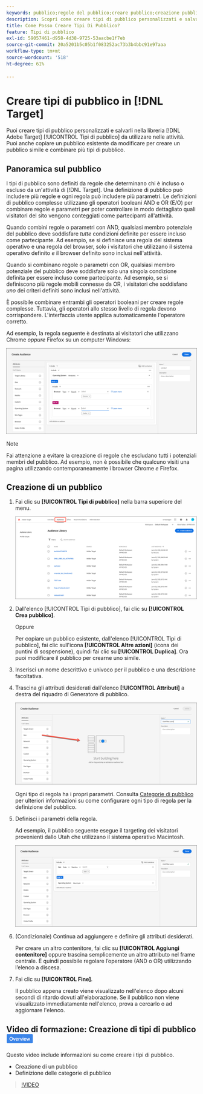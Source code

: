 ```yaml
---
keywords: pubblico;regole del pubblico;creare pubblico;creazione pubblico
description: Scopri come creare tipi di pubblico personalizzati e salvarli nella libreria  [!DNL Adobe Target] [!UICONTROL Audiences] per utilizzarli nelle attività.
title: Come Posso Creare Tipi Di Pubblico?
feature: Tipi di pubblico
exl-id: 59057461-d958-4d38-9725-53aacbe1f7eb
source-git-commit: 20a5201b5c05b1f083252ac73b3b4bbc91e97aaa
workflow-type: tm+mt
source-wordcount: '518'
ht-degree: 61%

---
```


# Creare tipi di pubblico in [!DNL Target]

Puoi creare tipi di pubblico personalizzati e salvarli nella libreria [!DNL Adobe Target] [!UICONTROL Tipi di pubblico] da utilizzare nelle attività. Puoi anche copiare un pubblico esistente da modificare per creare un pubblico simile e combinare più tipi di pubblico.

## Panoramica sul pubblico

I tipi di pubblico sono definiti da regole che determinano chi è incluso o escluso da un&#39;attività di [!DNL Target]. Una definizione di pubblico può includere più regole e ogni regola può includere più parametri. Le definizioni di pubblico complesse utilizzano gli operatori booleani AND e OR (E/O) per combinare regole e parametri per poter controllare in modo dettagliato quali visitatori del sito vengono conteggiati come partecipanti all&#39;attività.

Quando combini regole o parametri con AND, qualsiasi membro potenziale del pubblico deve soddisfare *tutte* condizioni definite per essere incluso come partecipante. Ad esempio, se si definisce una regola del sistema operativo e una regola del browser, solo i visitatori che utilizzano il sistema operativo definito *e* il browser definito sono inclusi nell&#39;attività.

Quando si combinano regole o parametri con OR, qualsiasi membro potenziale del pubblico deve soddisfare solo una singola condizione definita per essere incluso come partecipante. Ad esempio, se si definiscono più regole mobili connesse da OR, i visitatori che soddisfano *uno* dei criteri definiti sono inclusi nell&#39;attività.

È possibile combinare entrambi gli operatori booleani per creare regole complesse. Tuttavia, gli operatori allo stesso livello di regola devono corrispondere. L&#39;interfaccia utente applica automaticamente l&#39;operatore corretto.

Ad esempio, la regola seguente è destinata ai visitatori che utilizzano Chrome *oppure* Firefox su un computer Windows:

![Creare un pubblico](assets/audience_create.png)

>[!NOTE]
>
>Fai attenzione a evitare la creazione di regole che escludano tutti i potenziali membri del pubblico. Ad esempio, non è possibile che qualcuno visiti una pagina utilizzando contemporaneamente i browser Chrome *e* Firefox.

## Creazione di un pubblico

1. Fai clic su **[!UICONTROL Tipi di pubblico]** nella barra superiore del menu.

   ![](assets/audiences_list.png)

1. Dall&#39;elenco [!UICONTROL Tipi di pubblico], fai clic su **[!UICONTROL Crea pubblico]**.

   Oppure

   Per copiare un pubblico esistente, dall&#39;elenco [!UICONTROL Tipi di pubblico], fai clic sull&#39;icona **[!UICONTROL Altre azioni]** (icona dei puntini di sospensione), quindi fai clic su **[!UICONTROL Duplica]**. Ora puoi modificare il pubblico per crearne uno simile.

1. Inserisci un nome descrittivo e univoco per il pubblico e una descrizione facoltativa.
1. Trascina gli attributi desiderati dall’elenco **[!UICONTROL Attributi]** a destra del riquadro di Generatore di pubblico.

   ![Trascinare gli attributi](assets/drag-attribute.png)

   Ogni tipo di regola ha i propri parametri. Consulta [Categorie di pubblico](/help/c-target/c-audiences/c-target-rules/target-rules.md#concept_E3A77E42F1644503A829B5107B20880D) per ulteriori informazioni su come configurare ogni tipo di regola per la definizione del pubblico.

1. Definisci i parametri della regola.

   Ad esempio, il pubblico seguente esegue il targeting dei visitatori provenienti dallo Utah che utilizzano il sistema operativo Macintosh.

   ![Pubblico Utah/Macintosh](assets/adience-builder.png)

1. (Condizionale) Continua ad aggiungere e definire gli attributi desiderati.

   Per creare un altro contenitore, fai clic su **[!UICONTROL Aggiungi contenitore]** oppure trascina semplicemente un altro attributo nel frame centrale. È quindi possibile regolare l’operatore (AND o OR) utilizzando l’elenco a discesa.

1. Fai clic su **[!UICONTROL Fine]**.

   Il pubblico appena creato viene visualizzato nell&#39;elenco dopo alcuni secondi di ritardo dovuti all&#39;elaborazione. Se il pubblico non viene visualizzato immediatamente nell&#39;elenco, prova a cercarlo o ad aggiornare l&#39;elenco.

## Video di formazione: Creazione di tipi di pubblico ![Icona Panoramica](/help/assets/overview.png)

Questo video include informazioni su come creare i tipi di pubblico.

* Creazione di un pubblico
* Definizione delle categorie di pubblico

>[!VIDEO](https://video.tv.adobe.com/v/17392)
